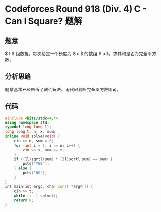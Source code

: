 # Codeforces Round 918 (Div. 4) C - Can I Square? 题解

## 题意

$ t $ 组数据。每次给定一个长度为 $ n $ 的数组 $ a $，求其和是否为完全平方数。

## 分析思路

题意基本已经告诉了我们解法。用代码判断完全平方数即可。

## 代码

```cpp
#include <bits/stdc++.h>
using namespace std;
typedef long long ll;
long long t, n, x, sum;
inline void solve(void) {
    cin >> n, sum = 0;
    for (int i = 1; i <= n; i++) {
        cin >> x, sum += x;
    }
    if ((ll)sqrtl(sum) * (ll)sqrtl(sum) == sum) {
        puts("YES");
    } else {
        puts("NO");
    }
}
int main(int argc, char const *argv[]) {
    cin >> t;
    while (t--) solve();
    return 0;
}

```
